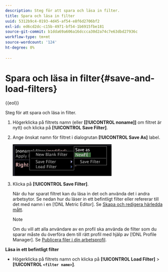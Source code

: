 ```yaml
---
description: Steg för att spara och läsa in filter.
title: Spara och läsa in filter
uuid: 5312b9c4-0193-4d45-af54-e8f6d2706bf2
exl-id: ed6cd2dc-c15b-4971-bf54-1b6915fbe181
source-git-commit: b1dda69a606a16dccca30d2a74c7e63dbd27936c
workflow-type: tm+mt
source-wordcount: '124'
ht-degree: 0%

---
```


# Spara och läsa in filter{#save-and-load-filters}

{{eol}}

Steg för att spara och läsa in filter.

1. Högerklicka på filtrets namn (eller **\[[!UICONTROL noname]\]** om filtret är nytt) och klicka på **[!UICONTROL Save Filter]**.
1. Ange önskat namn för filtret i dialogrutan **[!UICONTROL Save As]** label.

   ![Steginformation](assets/vis_FilterEditor_SaveFilter.png)

1. Klicka på **[!UICONTROL Save Filter]**.

   När du har sparat filtret kan du läsa in det och använda det i andra arbetsytor. Se nedan hur du läser in ett befintligt filter eller refererar till det med namn i en [!DNL Metric Editor]. Se [Skapa och redigera härledda mått](../../../../home/c-get-started/c-admin-intrf/c-prof-mgr/c-drvd-mtrcs.md#concept-e41723b342a849309874b26232224a40).

   >[!NOTE]
   >
   >Om du vill att alla användare av en profil ska använda de filter som du sparar måste du överföra dem till rätt profil med hjälp av [!DNL Profile Manager]. Se [Publicera filer i din arbetsprofil](../../../../home/c-get-started/c-admin-intrf/c-prof-mgr/t-pub-files-wkg-prof.md#task-a0106e010c834d16bd60eef4721b6af9).

**Läsa in ett befintligt filter**

* Högerklicka på filtrets namn och klicka på **[!UICONTROL Load Filter]** > **[!UICONTROL `<filter name>`]**.
